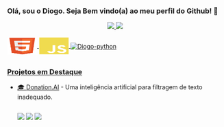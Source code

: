 ### Olá, sou o Diogo. Seja Bem vindo(a) ao meu perfil do Github! 👋

<div align="center">
  <a href="https://github.com/diogosilvabr">
  <img height="180em" src="https://github-readme-stats.vercel.app/api?username=diogosilvabr&show_icons=true&theme=onedark&include_all_commits=true&count_private=true"/>
  <img height="180em" src="https://github-readme-stats.vercel.app/api/top-langs/?username=diogosilvabr&layout=compact&langs_count=7&theme=onedark"/>
</div>

<div style="display: inline_block"><br>
    <img align="center" alt="Diogo-HTML" height="40" width="70" src="https://raw.githubusercontent.com/devicons/devicon/master/icons/html5/html5-original.svg">
    <img align="center" alt="Diogo-Js" height="40" width="70" src="https://raw.githubusercontent.com/devicons/devicon/master/icons/javascript/javascript-plain.svg">
    <img align="center" alt="Diogo-python" height="55" width="48" src="https://s3.dualstack.us-east-2.amazonaws.com/pythondotorg-assets/media/community/logos/python-logo-only.png">
</div>
  
  ##
  
<div> 

  ### Projetos em Destaque

- 🎓 [Donation.AI](https://github.com/diogosilvabr/Donation.AI) - Uma inteligência artificial para filtragem de texto inadequado.

  ##

  <a href="https://instagram.com/diogopereirargt" target="_blank"><img src="https://img.shields.io/badge/-Instagram-%23E4405F?style=for-the-badge&logo=instagram&logoColor=white" target="_blank"></a>
    <a href="https://www.linkedin.com/in/diogosilvabr/" target="_blank"><img src="https://img.shields.io/badge/LinkedIn-0077B5?style=for-the-badge&logo=linkedin&logoColor=white" target="_blank"></a> 
  <a href = "mailto:di.silvargt@gmail.com"><img src="https://img.shields.io/badge/-Gmail-%23333?style=for-the-badge&logo=gmail&logoColor=white" target="_blank"></a>

</div>

